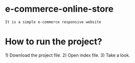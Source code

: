 # e-commerce-online-store
```diff
It is a simple e-commerce responsive website 
```
<h1> How to run the project? </h1>
1) Download the project file.
2) Open index file.
3) Take a look. 
